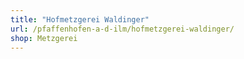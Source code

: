 ```yaml
---
title: "Hofmetzgerei Waldinger"
url: /pfaffenhofen-a-d-ilm/hofmetzgerei-waldinger/
shop: Metzgerei
---
```

